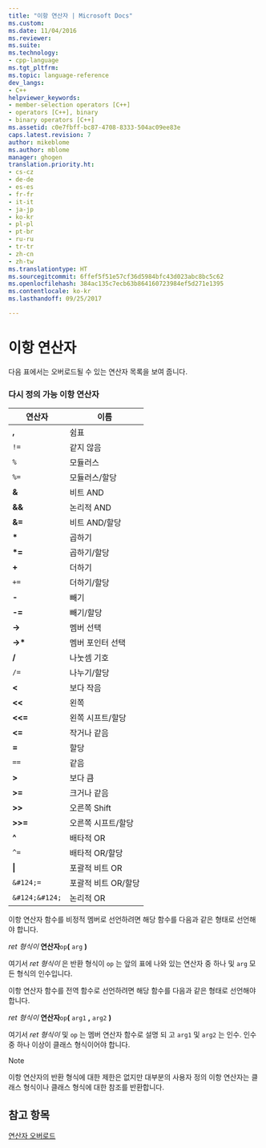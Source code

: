 ```yaml
---
title: "이항 연산자 | Microsoft Docs"
ms.custom: 
ms.date: 11/04/2016
ms.reviewer: 
ms.suite: 
ms.technology:
- cpp-language
ms.tgt_pltfrm: 
ms.topic: language-reference
dev_langs:
- C++
helpviewer_keywords:
- member-selection operators [C++]
- operators [C++], binary
- binary operators [C++]
ms.assetid: c0e7fbff-bc87-4708-8333-504ac09ee83e
caps.latest.revision: 7
author: mikeblome
ms.author: mblome
manager: ghogen
translation.priority.ht:
- cs-cz
- de-de
- es-es
- fr-fr
- it-it
- ja-jp
- ko-kr
- pl-pl
- pt-br
- ru-ru
- tr-tr
- zh-cn
- zh-tw
ms.translationtype: HT
ms.sourcegitcommit: 6ffef5f51e57cf36d5984bfc43d023abc8bc5c62
ms.openlocfilehash: 384ac135c7ecb63b864160723984ef5d271e1395
ms.contentlocale: ko-kr
ms.lasthandoff: 09/25/2017

---
```

# <a name="binary-operators"></a>이항 연산자
다음 표에서는 오버로드될 수 있는 연산자 목록을 보여 줍니다.  
  
### <a name="redefinable-binary-operators"></a>다시 정의 가능 이항 연산자  
  
|연산자|이름|  
|--------------|----------|  
|**,**|쉼표|  
|`!=`|같지 않음|  
|`%`|모듈러스|  
|`%=`|모듈러스/할당|  
|**&**|비트 AND|  
|**&&**|논리적 AND|  
|**&=**|비트 AND/할당|  
|**\***|곱하기|  
|**\*=**|곱하기/할당|  
|**+**|더하기|  
|`+=`|더하기/할당|  
|**-**|빼기|  
|**-=**|빼기/할당|  
|**->**|멤버 선택|  
|**->\***|멤버 포인터 선택|  
|**/**|나눗셈 기호|  
|`/=`|나누기/할당|  
|**<**|보다 작음|  
|**<<**|왼쪽 <Shift>|  
|**<<=**|왼쪽 시프트/할당|  
|**<=**|작거나 같음|  
|**=**|할당|  
|`==`|같음|  
|**>**|보다 큼|  
|**>=**|크거나 같음|  
|**>>**|오른쪽 Shift|  
|**>>=**|오른쪽 시프트/할당|  
|**^**|배타적 OR|  
|`^=`|배타적 OR/할당|  
|**&#124;**|포괄적 비트 OR|  
|`&#124;=`|포괄적 비트 OR/할당|  
|`&#124;&#124;`|논리적 OR|  
  
 이항 연산자 함수를 비정적 멤버로 선언하려면 해당 함수를 다음과 같은 형태로 선언해야 합니다.  
  
 *ret 형식이* **연산자**`op`**(** `arg` **)**  
  
 여기서 *ret 형식이* 은 반환 형식이 `op` 는 앞의 표에 나와 있는 연산자 중 하나 및 `arg` 모든 형식의 인수입니다.  
  
 이항 연산자 함수를 전역 함수로 선언하려면 해당 함수를 다음과 같은 형태로 선언해야 합니다.  
  
 *ret 형식이* **연산자**`op`**(** `arg1` **,** `arg2` **)**  
  
 여기서 *ret 형식이* 및 `op` 는 멤버 연산자 함수로 설명 되 고 `arg1` 및 `arg2` 는 인수. 인수 중 하나 이상이 클래스 형식이어야 합니다.  
  
> [!NOTE]
>  이항 연산자의 반환 형식에 대한 제한은 없지만 대부분의 사용자 정의 이항 연산자는 클래스 형식이나 클래스 형식에 대한 참조를 반환합니다.  
  
## <a name="see-also"></a>참고 항목  
 [연산자 오버로드](../cpp/operator-overloading.md)
